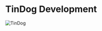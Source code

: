 # TinDog Development

![TinDog](https://github.com/GauravGurav-xvii/TinDog-/assets/102315438/a94c4e18-f109-4768-8b07-aa5ded393194)
